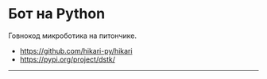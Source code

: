 
# Бот на Python

Говнокод микроботика на питончике.

 * https://github.com/hikari-py/hikari
 * https://pypi.org/project/dstk/

---
